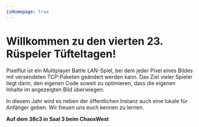 ```yaml
---
isHomepage: true
---
```


# Willkommen zu den vierten 23. Rüspeler Tüfteltagen!

Pixelflut ist ein Multiplayer Battle LAN-Spiel, bei dem jeder Pixel eines Bildes mit versendeten TCP-Paketen geändert werden kann. Das Ziel vieler Spieler liegt darin, den eigenen Code soweit zu optimieren, dass die eigenen Inhalte im angezeigten Bild überwiegen.

In diesem Jahr wird es neben der öffentlichen Instanz auch eine lokale für Anfänger geben.
Wir freuen uns euch kennen zu lernen.

**Auf dem 38c3 in Saal 3 beim ChaosWest**
